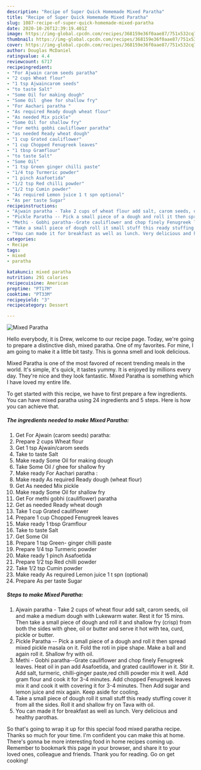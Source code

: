 ```yaml
---
description: "Recipe of Super Quick Homemade Mixed Paratha"
title: "Recipe of Super Quick Homemade Mixed Paratha"
slug: 1087-recipe-of-super-quick-homemade-mixed-paratha
date: 2020-10-26T12:39:19.401Z
image: https://img-global.cpcdn.com/recipes/368159e36f0aae87/751x532cq70/mixed-paratha-recipe-main-photo.jpg
thumbnail: https://img-global.cpcdn.com/recipes/368159e36f0aae87/751x532cq70/mixed-paratha-recipe-main-photo.jpg
cover: https://img-global.cpcdn.com/recipes/368159e36f0aae87/751x532cq70/mixed-paratha-recipe-main-photo.jpg
author: Douglas McDaniel
ratingvalue: 4.4
reviewcount: 6717
recipeingredient:
- "For Ajwain carom seeds paratha"
- "2 cups Wheat flour"
- "1 tsp Ajwaincarom seeds"
- "to taste Salt"
- "Some Oil for making dough"
- "Some Oil  ghee for shallow fry"
- "For Aachari paratha "
- "As required Ready dough wheat flour"
- "As needed Mix pickle"
- "Some Oil for shallow fry"
- "For methi gobhi cauliflower paratha"
- "as needed Ready wheat dough"
- "1 cup Grated cauliflower"
- "1 cup Chopped Fenugreek leaves"
- "1 tbsp Gramflour"
- "to taste Salt"
- "Some Oil"
- "1 tsp Green ginger chilli paste"
- "1/4 tsp Turmeric powder"
- "1 pinch Asafoetida"
- "1/2 tsp Red chilli powder"
- "1/2 tsp Cumin powder"
- "As required Lemon juice 1 t spn optional"
- "As per taste Sugar"
recipeinstructions:
- "Ajwain paratha - Take 2 cups of wheat flour add salt, carom seeds, oil and make a medium dough with Lukewarm water. Rest it for 15 mins. Then take a small piece of dough and roll it and shallow fry (crisp) from both the sides with ghee, oil or butter and serve it hot with tea, curd, pickle or butter."
- "Pickle Paratha -- Pick a small piece of a dough and roll it then spread mixed pickle masala on it. Fold the roti in pipe shape. Make a ball and again roll it. Shallow fry with oil."
- "Methi - Gobhi paratha--Grate cauliflower and chop finely Fenugreek leaves. Heat oil in pan add Asafoetida, and grated cauliflower in it. Stir it. Add salt, turmeric, chilli-ginger paste,red chilli powder mix it well. Add gram flour and cook it for 3-4 minutes. Add chopped Fenugreek leaves mix it and cook it with covering it for 3-4 minutes. Then Add sugar and lemon juice and mix again. Keep aside for cooling."
- "Take a small piece of dough roll it small stuff this ready stuffing cover it from all the sides. Roll it and shallow fry on Tava with oil."
- "You can made it for breakfast as well as lunch. Very delicious and healthy parothas."
categories:
- Recipe
tags:
- mixed
- paratha

katakunci: mixed paratha 
nutrition: 291 calories
recipecuisine: American
preptime: "PT17M"
cooktime: "PT33M"
recipeyield: "3"
recipecategory: Dessert

---
```



![Mixed Paratha](https://img-global.cpcdn.com/recipes/368159e36f0aae87/751x532cq70/mixed-paratha-recipe-main-photo.jpg)

Hello everybody, it is Drew, welcome to our recipe page. Today, we're going to prepare a distinctive dish, mixed paratha. One of my favorites. For mine, I am going to make it a little bit tasty. This is gonna smell and look delicious.

Mixed Paratha is one of the most favored of recent trending meals in the world. It's simple, it's quick, it tastes yummy. It is enjoyed by millions every day. They're nice and they look fantastic. Mixed Paratha is something which I have loved my entire life.




To get started with this recipe, we have to first prepare a few ingredients. You can have mixed paratha using 24 ingredients and 5 steps. Here is how you can achieve that.

<!--inarticleads1-->

##### The ingredients needed to make Mixed Paratha:

1. Get For Ajwain (carom seeds) paratha:
1. Prepare 2 cups Wheat flour
1. Get 1 tsp Ajwain/carom seeds
1. Take to taste Salt
1. Make ready Some Oil for making dough
1. Take Some Oil / ghee for shallow fry
1. Make ready For Aachari paratha :
1. Make ready As required Ready dough (wheat flour)
1. Get As needed Mix pickle
1. Make ready Some Oil for shallow fry
1. Get For methi gobhi (cauliflower) paratha
1. Get as needed Ready wheat dough
1. Take 1 cup Grated cauliflower
1. Prepare 1 cup Chopped Fenugreek leaves
1. Make ready 1 tbsp Gramflour
1. Take to taste Salt
1. Get Some Oil
1. Prepare 1 tsp Green- ginger chilli paste
1. Prepare 1/4 tsp Turmeric powder
1. Make ready 1 pinch Asafoetida
1. Prepare 1/2 tsp Red chilli powder
1. Take 1/2 tsp Cumin powder
1. Make ready As required Lemon juice 1 t spn (optional)
1. Prepare As per taste Sugar




<!--inarticleads2-->

##### Steps to make Mixed Paratha:

1. Ajwain paratha - Take 2 cups of wheat flour add salt, carom seeds, oil and make a medium dough with Lukewarm water. Rest it for 15 mins. Then take a small piece of dough and roll it and shallow fry (crisp) from both the sides with ghee, oil or butter and serve it hot with tea, curd, pickle or butter.
1. Pickle Paratha -- Pick a small piece of a dough and roll it then spread mixed pickle masala on it. Fold the roti in pipe shape. Make a ball and again roll it. Shallow fry with oil.
1. Methi - Gobhi paratha--Grate cauliflower and chop finely Fenugreek leaves. Heat oil in pan add Asafoetida, and grated cauliflower in it. Stir it. Add salt, turmeric, chilli-ginger paste,red chilli powder mix it well. Add gram flour and cook it for 3-4 minutes. Add chopped Fenugreek leaves mix it and cook it with covering it for 3-4 minutes. Then Add sugar and lemon juice and mix again. Keep aside for cooling.
1. Take a small piece of dough roll it small stuff this ready stuffing cover it from all the sides. Roll it and shallow fry on Tava with oil.
1. You can made it for breakfast as well as lunch. Very delicious and healthy parothas.




So that's going to wrap it up for this special food mixed paratha recipe. Thanks so much for your time. I'm confident you can make this at home. There's gonna be more interesting food in home recipes coming up. Remember to bookmark this page in your browser, and share it to your loved ones, colleague and friends. Thank you for reading. Go on get cooking!
